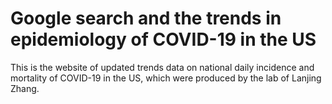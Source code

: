 # Google search and the trends in epidemiology of COVID-19 in the US 
This is the website of updated trends data on national daily incidence and mortality of COVID-19 in the US, which were produced by the lab of Lanjing Zhang. 

